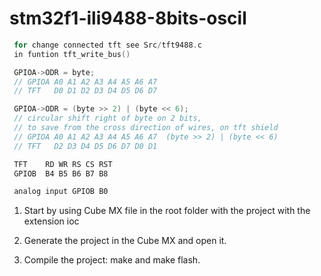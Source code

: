 # stm32f1-ili9488-8bits-oscil

``` cpp
 for change connected tft see Src/tft9488.c
 in funtion tft_write_bus()

 GPIOA->ODR = byte;
 // GPIOA A0 A1 A2 A3 A4 A5 A6 A7
 // TFT   D0 D1 D2 D3 D4 D5 D6 D7

 GPIOA->ODR = (byte >> 2) | (byte << 6);
 // circular shift right of byte on 2 bits, 
 // to save from the cross direction of wires, on tft shield
 // GPIOA A0 A1 A2 A3 A4 A5 A6 A7  (byte >> 2) | (byte << 6)
 // TFT   D2 D3 D4 D5 D6 D7 D0 D1

 TFT    RD WR RS CS RST
 GPIOB  B4 B5 B6 B7 B8

 analog input GPIOB B0
```

1. Start by using Cube MX file in the root folder with the project with the extension ioc

2. Generate the project in the Cube MX and open it.

3. Compile the project: make and make flash.
